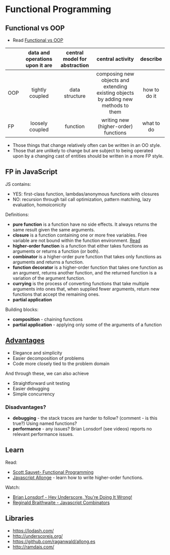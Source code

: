 # Functional Programming

## Functional vs OOP

* Read [Functional vs OOP](http://raganwald.com/2013/04/08/functional-vs-OOP.html)

|     | data and operations upon it are | central model for abstraction  | central activity  | describe |
| --- |:-------------------------------:|:------------------------------:|:-----------------:|:--------:|
| OOP | tightly coupled                 | data structure                 | composing new objects and extending existing objects by adding new methods to them  | how to do it
| FP  | loosely coupled                 | function                       | writing new (higher-order) functions | what to do

* Those things that change relatively often can be written in an OO style.
* Those that are unlikely to change but are subject to being operated upon by a changing cast of entities should be written in a more FP style.

## FP in JavaScript

JS contains:
* YES: first-class function, lambdas/anonymous functions with closures
* NO: recursion through tail call optimization, pattern matching, lazy evaluation, homoiconicity

Definitions:
* **pure function** is a function have no side effects. It always returns the same result given the same arguments.
* **closure** is a function containing one or more free variables. Free variable are not bound within the function environment. [Read](https://leanpub.com/javascript-allonge/read#closures)
* **higher-order function** is a function that either takes functions as arguments or returns a function (or both).
* **combinator** is a higher-order pure function that takes only functions as arguments and returns a function.
* **function decorator** is a higher-order function that takes one function as an argument, returns another function, and the returned function is a variation of the argument function.
* **currying** is the process of converting functions that take multiple arguments into ones that, when supplied fewer arguments, return new functions that accept the remaining ones.
* **partial application**

Building blocks:
* **composition** - chaining functions
* **partial application** - applying only some of the arguments of a function

## [Advantages](http://scott.sauyet.com/Javascript/Talk/FunctionalProgramming/#slide-143)

* Elegance and simplicity
* Easier decomposition of problems
* Code more closely tied to the problem domain

And through these, we can also achieve

* Straightforward unit testing
* Easier debugging
* Simple concurrency

### Disadvantages?

* **debugging** - the stack traces are harder to follow? (comment - is this true?) Using named functions?
* **performance** - any issues? Brian Lonsdorf (see videos) reports no relevant performance issues.

## Learn

Read:
* [Scott Sauyet- Functional Programming](http://scott.sauyet.com/Javascript/Talk/FunctionalProgramming/)
* [Javascript Allonge](https://leanpub.com/javascript-allonge/read) - learn how to write higher-order functions.

Watch:
* [Brian Lonsdorf - Hey Underscore, You're Doing It Wrong!](https://www.youtube.com/watch?v=m3svKOdZijA)
* [Reginald Braithwaite - Javascript Combinators](https://vimeo.com/97408202)

## Libraries

* https://lodash.com/
* http://underscorejs.org/
* https://github.com/raganwald/allong.es
* http://ramdajs.com/
 
